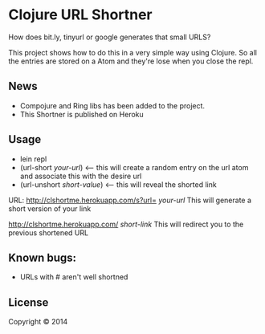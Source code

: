 # Clojure URL Shortner
How does bit.ly, tinyurl or google generates that small URLS?

This project shows how to do this in a very simple way using Clojure. So all the entries are stored on a Atom and they're lose when you close the repl.

## News
- Compojure and Ring libs has been added to the project.
- This Shortner is published on Heroku


## Usage

- lein repl
- (url-short *your-url*) <-- this will create a random entry on the url atom and associate this with the desire url
- (url-unshort *short-value*)  <-- this will reveal the shorted link

URL:
http://clshortme.herokuapp.com/s?url= *your-url*
This will generate a short version of your link

http://clshortme.herokuapp.com/ *short-link*
This will redirect you to the previous shortened URL

## Known bugs:
- URLs with # aren't well shortned

## License
Copyright © 2014
